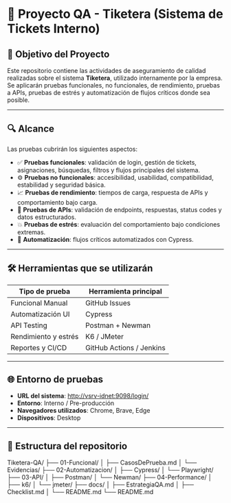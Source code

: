 # 🧪 Proyecto QA - Tiketera (Sistema de Tickets Interno)

## 🎯 Objetivo del Proyecto

Este repositorio contiene las actividades de aseguramiento de calidad realizadas sobre el sistema **Tiketera**, utilizado internamente por la empresa.  
Se aplicarán pruebas funcionales, no funcionales, de rendimiento, pruebas a APIs, pruebas de estrés y automatización de flujos críticos donde sea posible.

---

## 🔍 Alcance

Las pruebas cubrirán los siguientes aspectos:

- ✅ **Pruebas funcionales**: validación de login, gestión de tickets, asignaciones, búsquedas, filtros y flujos principales del sistema.
- ⚙️ **Pruebas no funcionales**: accesibilidad, usabilidad, compatibilidad, estabilidad y seguridad básica.
- 📈 **Pruebas de rendimiento**: tiempos de carga, respuesta de APIs y comportamiento bajo carga.
- 🔌 **Pruebas de APIs**: validación de endpoints, respuestas, status codes y datos estructurados.
- 💥 **Pruebas de estrés**: evaluación del comportamiento bajo condiciones extremas.
- 🤖 **Automatización**: flujos críticos automatizados con Cypress.

---

## 🛠 Herramientas que se utilizarán

| Tipo de prueba          | Herramienta principal         |
|--------------------------|-------------------------------|
| Funcional Manual         | GitHub Issues                 |
| Automatización UI        | Cypress                       |
| API Testing              | Postman + Newman              |
| Rendimiento y estrés     | K6 / JMeter                   |
| Reportes y CI/CD         | GitHub Actions / Jenkins      |

---

## 🌐 Entorno de pruebas

- **URL del sistema**: [http://vsrv-idnet:9098/login/](http://vsrv-idnet:9098/login/)
- **Entorno**: Interno / Pre-producción
- **Navegadores utilizados**: Chrome, Brave, Edge
- **Dispositivos**: Desktop

---

## 📁 Estructura del repositorio
Tiketera-QA/
├── 01-Funcional/
│ ├── CasosDePrueba.md
│ └── Evidencias/
├── 02-Automatizacion/
│ ├── Cypress/
│ └── Playwright/
├── 03-API/
│ ├── Postman/
│ └── Newman/
├── 04-Performance/
│ ├── k6/
│ └── jmeter/
├── docs/
│ ├── EstrategiaQA.md
│ ├── Checklist.md
│ └── README.md
└── README.md

